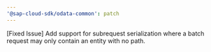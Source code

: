 ```yaml
---
'@sap-cloud-sdk/odata-common': patch
---
```


[Fixed Issue] Add support for subrequest serialization where a batch request may only contain an entity with no path.
